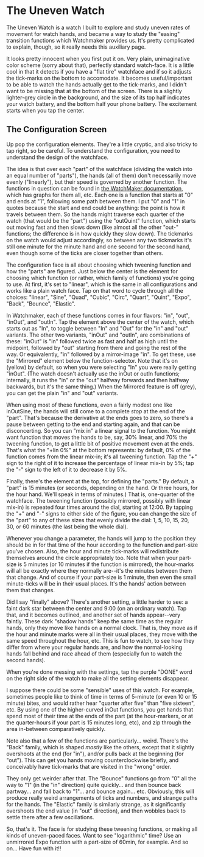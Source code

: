# The Uneven Watch

The Uneven Watch is a watch I built to explore and study uneven rates of movement for watch hands, and became a way to study the "easing" transition functions which Watchmaker provides us.  It's pretty complicated to explain, though, so it really needs this auxiliary page.

It looks pretty innocent when you first put it on.  Very plain, unimaginative color scheme (sorry about that), perfectly standard watch-face.  It is a little cool in that it detects if you have a "flat tire" watchface and if so it adjusts the tick-marks on the bottom to accomodate.  It becomes useful/important to be able to watch the hands actually get to the tick-marks, and I didn't want to be missing that at the bottom of the screen.  There is a slightly lighter-grey circle in the background, and the size of its top half indicates your watch battery, and the bottom half your phone battery.  The excitement starts when you tap the center.

## The Configuration Screen

Up pop the configuration elements.  They're a little cryptic, and also tricky to tap right, so be careful.  To understand the configuration, you need to understand the design of the watchface.

The idea is that over each "part" of the watchface (dividing the watch into an equal number of "parts"), the hands (all of them) don't necessarily move evenly ("linearly"), but their speed is governed by another function.  The functions in question can be found in [the WatchMaker documentation](http://watchmaker.haz.wiki/lua#tweening_functions), which has graphs for them all, etc.  Each one is a function that starts at "0" and ends at "1", following some path between them.  I put "0" and "1" in quotes because the start and end could be anything: the point is how it travels between them.  So the hands might traverse each quarter of the watch (that would be the "part") using the "outQuint" function, which starts out moving fast and then slows down (like almost all the other "out-" functions; the difference is in how quickly they slow down).  The tickmarks on the watch would adjust accordingly, so between any two tickmarks it's still one minute for the minute hand and one second for the second hand, even though some of the ticks are closer together than others.

The configuration face is all about choosing which tweening function and how the "parts" are figured.  Just below the center is the element for choosing which function (or rather, which family of functions) you're going to use.  At first, it's set to "linear", which is the same in all configurations and works like a plain watch face.  Tap on that word to cycle through all the choices: "linear", "Sine", "Quad", "Cubic", "Circ", "Quart", "Quint", "Expo", "Back", "Bounce", "Elastic".

In Watchmaker, each of these functions comes in four flavors: "in", "out", "inOut", and "outIn".  Tap the element above the center of the watch, which starts out as "In", to toggle between "In" and "Out" for the "in" and "out" variants.  The other two variants, "inOut" and "outIn", are combinations of these: "inOut" is "in" followed twice as fast and half as high until the midpoint, followed by "out" starting from there and going the rest of the way.  Or equivalently, "in" followed by a mirror-image "in".  To get these, use the "Mirrored" element below the function-selector.  Note that it's on (yellow) by default, so when you were selecting "In" you were really getting "inOut".  (The watch doesn't actually use the inOut or outIn functions; internally, it runs the "in" or the "out" halfway forwards and then halfway backwards, but it's the same thing.)  When the Mirrored feature is off (grey), you can get the plain "in" and "out" variants.

When using most of these functions, even a fairly modest one like inOutSine, the hands will still come to a complete *stop* at the end of the "part".  That's because the derivative at the ends goes to zero, so there's a pause between getting to the end and starting again, and that can be disconcerting.  So you can "mix in" a linear signal to the function.  You might want function that moves the hands to be, say, 30% linear, and 70% the tweening function, to get a little bit of positive movement even at the ends. That's what the "+lin 0%" at the bottom represents: by default, 0% of the function comes from the linear mix-in; it's all tweening function.  Tap the "+" sign to the right of it to increase the percentage of linear mix-in by 5%; tap the "-" sign to the left of it to decrease it by 5%.

Finally, there's the element at the top, for defining the "parts."  By default, a "part" is 15 minutes (or seconds, depending on the hand.  Or three hours, for the hour hand.  We'll speak in terms of minutes.)  That is, one-quarter of the watchface.  The tweening function (possibly mirrored, possibly with linear mix-in) is repeated four times around the dial, starting at 12:00.  By tapping the "+" and "-" signs to either side of the figure, you can change the size of the "part" to any of these sizes that evenly divide the dial: 1, 5, 10, 15, 20, 30, or 60 minutes (the last being the whole dial).

Whenever you change a parameter, the hands will jump to the position they should be in for that time of the hour according to the function and part-size you've chosen.  Also, the hour and minute tick-marks will redistribute themselves around the circle appropriately too.  Note that when your part-size is 5 minutes (or 10 minutes if the function is mirrored), the hour-marks will all be exactly where they normally are--it's the minutes between them that change.  And of course if your part-size is 1 minute, then even the small minute-ticks will be in their usual places.  It's the hands' action between them that changes.

Did I say "finally" above?  There's another setting, a little harder to see: a faint dark star between the center and 9:00 (on an ordinary watch).  Tap that, and it becomes outlined, and another set of hands appear--very faintly.  These dark "shadow hands" keep the same time as the regular hands, only they move like hands on a normal clock.  That is, they move as if the hour and minute marks were all in their usual places, they move with the same speed throughout the hour, etc.  This is fun to watch, to see how they differ from where your regular hands are, and how the normal-looking hands fall behind and race ahead of them (especially fun to watch the second hands).

When you're done messing with the settings, tap the purple "DONE" word on the right side of the watch to make all the setting elements disappear.

I suppose there could be some "sensible" uses of this watch.  For example, sometimes people like to think of time in terms of 5-minute (or even 10 or 15 minute) bites, and would rather hear "quarter after five" than "five sixteen", etc.  By using one of the higher-curved inOut functions, you get hands that spend most of their time at the ends of the part (at the hour-markers, or at the quarter-hours if your part is 15 minutes long, etc), and zip through the area in-between comparatively quickly.

Note also that a few of the functions are particularly... weird.  There's the "Back" family, which is shaped *mostly* like the others, except that it slightly overshoots at the end (for "in"), and/or pulls back at the beginning (for "out").  This can get you hands moving counterclockwise briefly, and conceivably have tick-marks that are visited in the "wrong" order.

They only get weirder after that.  The "Bounce" functions go from "0" all the way to "1" (in the "in" direction) quite quickly... and then bounce back partway... and fall back to "1"... and bounce again... etc.  Obviously, this will produce really weird arrangements of ticks and numbers, and strange paths for the hands.  The "Elastic" family is similarly strange, as it significantly overshoots the end value (in "out" direction), and then wobbles back to settle there after a few oscillations.

So, that's it.  The face is for studying these tweening functions, or making all kinds of uneven-paced faces.  Want to see "logarithmic" time?  Use an unmirrored Expo function with a part-size of 60min, for example.  And so on...  Have fun with it!!
